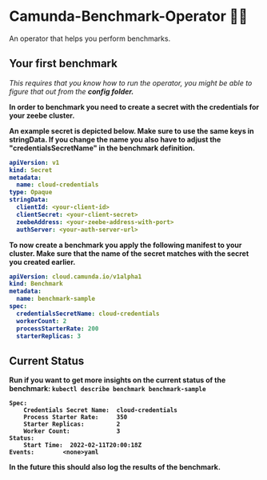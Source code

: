 # Camunda-Benchmark-Operator 🏋️‍♀️

An operator that helps you perform benchmarks.  

## Your first benchmark
*This requires that you know how to run the operator, you might be able to figure that out from the <b>config<b> folder.*

In order to benchmark you need to create a secret with the credentials for your zeebe cluster.

An example secret is depicted below. Make sure to use the same keys in stringData.
If you change the name you also have to adjust the "credentialsSecretName" in the benchmark definition.

```yaml
apiVersion: v1
kind: Secret
metadata:
  name: cloud-credentials
type: Opaque
stringData:
  clientId: <your-client-id>
  clientSecret: <your-client-secret>
  zeebeAddress: <your-zeebe-address-with-port>
  authServer: <your-auth-server-url>
```

To now create a benchmark you apply the following manifest to your cluster. 
Make sure that the name of the secret matches with the secret you created earlier.

```yaml
apiVersion: cloud.camunda.io/v1alpha1
kind: Benchmark
metadata:
  name: benchmark-sample
spec:
  credentialsSecretName: cloud-credentials
  workerCount: 2
  processStarterRate: 200
  starterReplicas: 3
```


## Current Status

Run if you want to get more insights on the current status of the benchmark:
`kubectl describe benchmark benchmark-sample`
```
Spec:
    Credentials Secret Name:  cloud-credentials
    Process Starter Rate:     350
    Starter Replicas:         2
    Worker Count:             3
Status:
    Start Time:  2022-02-11T20:00:18Z
Events:        <none>yaml
```

In the future this should also log the results of the benchmark. 

